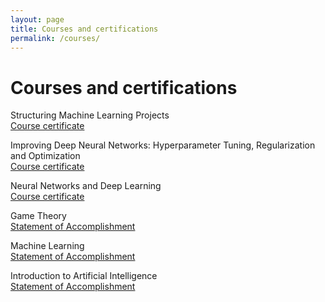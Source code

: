 ```yaml
---
layout: page
title: Courses and certifications
permalink: /courses/
---
```


# Courses and certifications

Structuring Machine Learning Projects  
[Course certificate](certs/coursera-N5W8D27GFHDM.pdf)

Improving Deep Neural Networks: Hyperparameter Tuning, Regularization and Optimization  
[Course certificate](certs/coursera-VETAJSK6WZFR.pdf)

Neural Networks and Deep Learning  
[Course certificate](certs/coursera-FLKE69B28J49.pdf)

Game Theory  
[Statement of Accomplishment](certs/2012-gt.pdf)

Machine Learning  
[Statement of Accomplishment](certs/2011-ml.pdf)

Introduction to Artificial Intelligence  
[Statement of Accomplishment](certs/2011-ai.pdf)